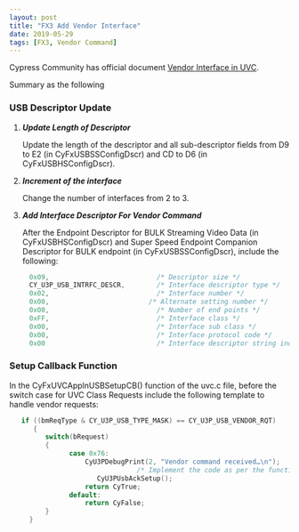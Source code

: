 ```yaml
---
layout: post
title: "FX3 Add Vendor Interface"
date: 2019-05-29
tags: [FX3, Vendor Command]
---
```


Cypress Community has official document [Vendor Interface in UVC](https://community.cypress.com/docs/DOC-10532).

Summary as the following

### USB Descriptor Update

1. ***Update Length of Descriptor***

   Update the length of the descriptor and all sub-descriptor fields from D9 to E2 (in CyFxUSBSSConfigDscr) and CD to D6 (in CyFxUSBHSConfigDscr).
  
2. ***Increment of the interface***

   Change the number of interfaces from 2 to 3. 
  
3. ***Add Interface Descriptor For Vendor Command***

   After the Endpoint Descriptor for BULK Streaming Video Data (in CyFxUSBHSConfigDscr) and Super Speed Endpoint Companion Descriptor for BULK endpoint (in CyFxUSBSSConfigDscr), include the following:    

```c
     0x09,                           /* Descriptor size */
     CY_U3P_USB_INTRFC_DESCR,        /* Interface descriptor type */
     0x02,                           /* Interface number */
     0x00,                         /* Alternate setting number */
     0x00,                           /* Number of end points */
     0xFF,                           /* Interface class */
     0x00,                           /* Interface sub class */
     0x00,                           /* Interface protocol code */
     0x00                            /* Interface descriptor string index */
```

### Setup Callback Function 

  In the CyFxUVCApplnUSBSetupCB() function of the uvc.c file, before the switch case for UVC Class Requests include the following template to handle vendor requests: 
  ```c
     if ((bmReqType & CY_U3P_USB_TYPE_MASK) == CY_U3P_USB_VENDOR_RQT)
        {
           switch(bRequest)
           {
                 case 0x76:
                     CyU3PDebugPrint(2, "Vendor command received…\n");
                                  /* Implement the code as per the functionality required*/
                        CyU3PUsbAckSetup();
                     return CyTrue;
                 default:
                     return CyFalse;
           }
       }
 ```